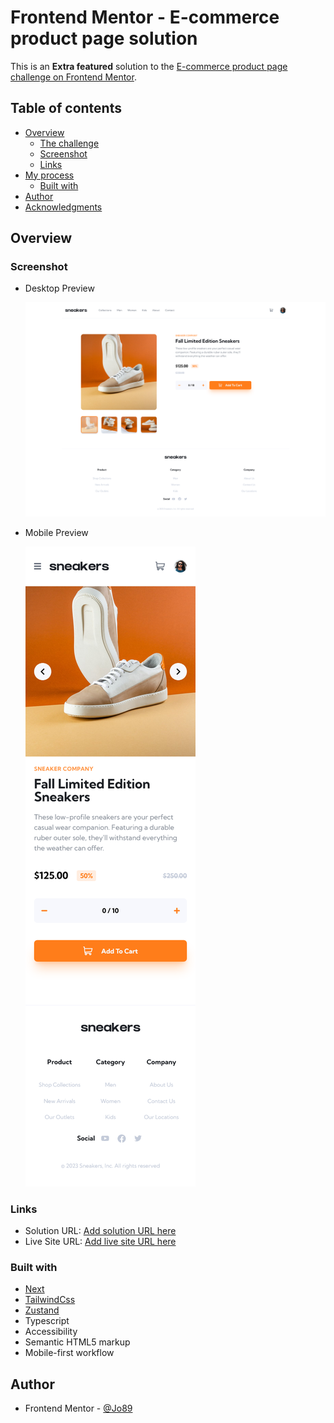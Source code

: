 # Frontend Mentor - E-commerce product page solution

This is an **Extra featured** solution to the [E-commerce product page challenge on Frontend Mentor](https://www.frontendmentor.io/challenges/ecommerce-product-page-UPsZ9MJp6).

## Table of contents

- [Overview](#overview)
  - [The challenge](#the-challenge)
  - [Screenshot](#screenshot)
  - [Links](#links)
- [My process](#my-process)
  - [Built with](#built-with)
- [Author](#author)
- [Acknowledgments](#acknowledgments)

## Overview

### Screenshot

- Desktop Preview

  ![desktop preview](./public/screenshots/desktop.png)

- Mobile Preview

  ![mobile preview](./public/screenshots/mobile.png)

### Links

- Solution URL: [Add solution URL here](https://github.com/AhmadYousif89/sneaker-shop-nextjs)
- Live Site URL: [Add live site URL here](https://fe-sneakers.vercel.app)

### Built with

- [Next](https://nextjs.org/)
- [TailwindCss](https://tailwindcss.com/)
- [Zustand](https://docs.pmnd.rs/zustand/getting-started/introduction)
- Typescript
- Accessibility
- Semantic HTML5 markup
- Mobile-first workflow

## Author

- Frontend Mentor - [@Jo89](https://www.frontendmentor.io/profile/AhmadYousif89)
